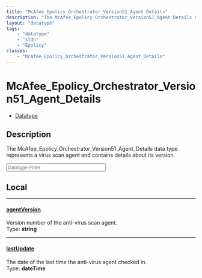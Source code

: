 ```yaml
---
title: "McAfee_Epolicy_Orchestrator_Version51_Agent_Details"
description: "The McAfee_Epolicy_Orchestrator_Version51_Agent_Details data type represents a virus scan agent and contains details abo... "
layout: "datatype"
tags:
    - "datatype"
    - "sldn"
    - "Epolicy"
classes:
    - "McAfee_Epolicy_Orchestrator_Version51_Agent_Details"
---
```


# McAfee_Epolicy_Orchestrator_Version51_Agent_Details
<div id='service-datatype'>
    <ul id='sldn-reference-tabs'>
        <li id='datatype'> <a href='/reference/datatypes/McAfee_Epolicy_Orchestrator_Version51_Agent_Details' >Datatype</a></li>
    </ul>
</div>

## Description 
The McAfee_Epolicy_Orchestrator_Version51_Agent_Details data type represents a virus scan agent and contains details about its version.





<!-- Filer BEGIN -->
<div class="view-filters">
        <div class="clearfix">
            <div class="search-input-box">
                <input placeholder="Datatype Filter" onkeyup="titleSearch(inputId='prop-input', divId='properties', elementClass='prop-row')" 
                    type="text" id="prop-input" value="" size="30" maxlength="128" class="form-text">
            </div>
        </div>
</div>
<!-- Filer END -->

<div id="properties" class="content">
<div id="localProperties" class="prop-content" >

## Local
<div class="prop-row">

-----
[agentVersion]: #agentversion
#### [agentVersion]
Version number of the anti-virus scan agent.  
<span class="type-label">Type: </span>**string**


</div>
<div class="prop-row">

-----
[lastUpdate]: #lastupdate
#### [lastUpdate]
The date of the last time the anti-virus agent checked in.  
<span class="type-label">Type: </span>**dateTime**


</div>
</div>
<!-- LOCAL PROPERTY END -->

</div>


